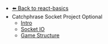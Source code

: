 - [⬅️ Back to react-basics](../README.md)
- Catchphrase   Socket Project  Optional 
  - [Intro](./Intro.md "Intro")
  - [Socket IO](./Socket-IO.md "Socket IO")
  - [Game Structure](./Game-Structure.md "Game Structure")
